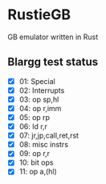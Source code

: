 # RustieGB
GB emulator written in Rust

## Blargg test status
- [X] 01: Special
- [x] 02: Interrupts
- [x] 03: op sp,hl
- [x] 04: op r,imm
- [x] 05: op rp
- [x] 06: ld r,r
- [x] 07: jr,jp,call,ret,rst
- [x] 08: misc instrs
- [x] 09: op r,r
- [x] 10: bit ops
- [x] 11: op a,(hl)
